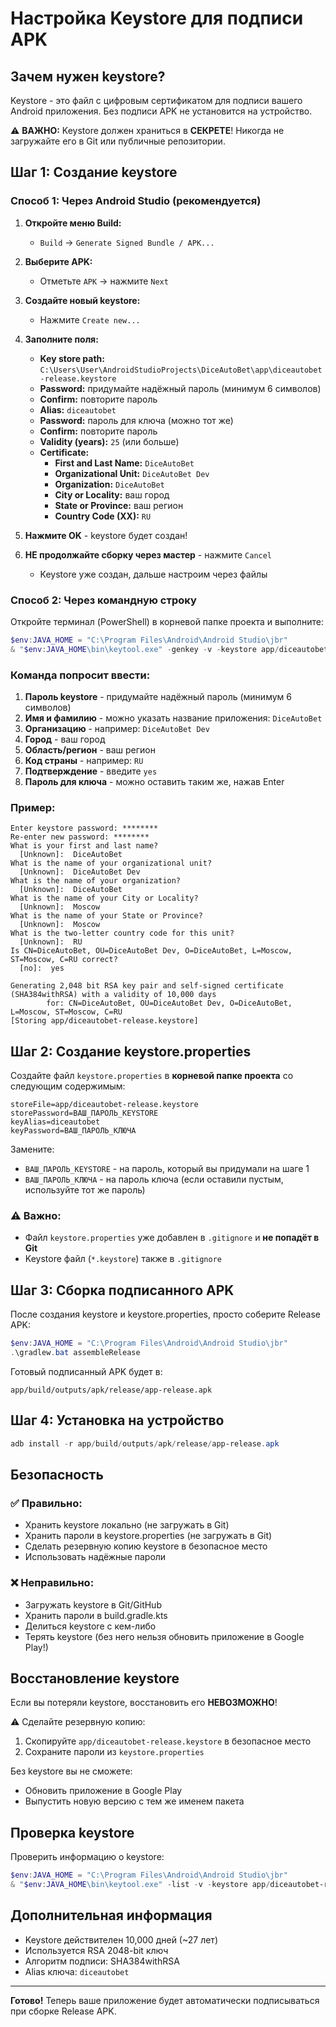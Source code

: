 # Настройка Keystore для подписи APK

## Зачем нужен keystore?

Keystore - это файл с цифровым сертификатом для подписи вашего Android приложения. Без подписи APK не установится на устройство.

⚠️ **ВАЖНО:** Keystore должен храниться в **СЕКРЕТЕ**! Никогда не загружайте его в Git или публичные репозитории.

## Шаг 1: Создание keystore

### Способ 1: Через Android Studio (рекомендуется)

1. **Откройте меню Build:**
   - `Build` → `Generate Signed Bundle / APK...`

2. **Выберите APK:**
   - Отметьте `APK` → нажмите `Next`

3. **Создайте новый keystore:**
   - Нажмите `Create new...`

4. **Заполните поля:**
   - **Key store path:** `C:\Users\User\AndroidStudioProjects\DiceAutoBet\app\diceautobet-release.keystore`
   - **Password:** придумайте надёжный пароль (минимум 6 символов)
   - **Confirm:** повторите пароль
   - **Alias:** `diceautobet`
   - **Password:** пароль для ключа (можно тот же)
   - **Confirm:** повторите пароль
   - **Validity (years):** `25` (или больше)
   - **Certificate:**
     - **First and Last Name:** `DiceAutoBet`
     - **Organizational Unit:** `DiceAutoBet Dev`
     - **Organization:** `DiceAutoBet`
     - **City or Locality:** ваш город
     - **State or Province:** ваш регион
     - **Country Code (XX):** `RU`

5. **Нажмите OK** - keystore будет создан!

6. **НЕ продолжайте сборку через мастер** - нажмите `Cancel`
   - Keystore уже создан, дальше настроим через файлы

### Способ 2: Через командную строку

Откройте терминал (PowerShell) в корневой папке проекта и выполните:

```powershell
$env:JAVA_HOME = "C:\Program Files\Android\Android Studio\jbr"
& "$env:JAVA_HOME\bin\keytool.exe" -genkey -v -keystore app/diceautobet-release.keystore -alias diceautobet -keyalg RSA -keysize 2048 -validity 10000
```

### Команда попросит ввести:

1. **Пароль keystore** - придумайте надёжный пароль (минимум 6 символов)
2. **Имя и фамилию** - можно указать название приложения: `DiceAutoBet`
3. **Организацию** - например: `DiceAutoBet Dev`
4. **Город** - ваш город
5. **Область/регион** - ваш регион
6. **Код страны** - например: `RU`
7. **Подтверждение** - введите `yes`
8. **Пароль для ключа** - можно оставить таким же, нажав Enter

### Пример:

```
Enter keystore password: ********
Re-enter new password: ********
What is your first and last name?
  [Unknown]:  DiceAutoBet
What is the name of your organizational unit?
  [Unknown]:  DiceAutoBet Dev
What is the name of your organization?
  [Unknown]:  DiceAutoBet
What is the name of your City or Locality?
  [Unknown]:  Moscow
What is the name of your State or Province?
  [Unknown]:  Moscow
What is the two-letter country code for this unit?
  [Unknown]:  RU
Is CN=DiceAutoBet, OU=DiceAutoBet Dev, O=DiceAutoBet, L=Moscow, ST=Moscow, C=RU correct?
  [no]:  yes

Generating 2,048 bit RSA key pair and self-signed certificate (SHA384withRSA) with a validity of 10,000 days
        for: CN=DiceAutoBet, OU=DiceAutoBet Dev, O=DiceAutoBet, L=Moscow, ST=Moscow, C=RU
[Storing app/diceautobet-release.keystore]
```

## Шаг 2: Создание keystore.properties

Создайте файл `keystore.properties` в **корневой папке проекта** со следующим содержимым:

```properties
storeFile=app/diceautobet-release.keystore
storePassword=ВАШ_ПАРОЛЬ_KEYSTORE
keyAlias=diceautobet
keyPassword=ВАШ_ПАРОЛЬ_КЛЮЧА
```

Замените:
- `ВАШ_ПАРОЛЬ_KEYSTORE` - на пароль, который вы придумали на шаге 1
- `ВАШ_ПАРОЛЬ_КЛЮЧА` - на пароль ключа (если оставили пустым, используйте тот же пароль)

### ⚠️ Важно:
- Файл `keystore.properties` уже добавлен в `.gitignore` и **не попадёт в Git**
- Keystore файл (`*.keystore`) также в `.gitignore`

## Шаг 3: Сборка подписанного APK

После создания keystore и keystore.properties, просто соберите Release APK:

```powershell
$env:JAVA_HOME = "C:\Program Files\Android\Android Studio\jbr"
.\gradlew.bat assembleRelease
```

Готовый подписанный APK будет в:
```
app/build/outputs/apk/release/app-release.apk
```

## Шаг 4: Установка на устройство

```powershell
adb install -r app/build/outputs/apk/release/app-release.apk
```

## Безопасность

### ✅ Правильно:
- Хранить keystore локально (не загружать в Git)
- Хранить пароли в keystore.properties (не загружать в Git)
- Сделать резервную копию keystore в безопасное место
- Использовать надёжные пароли

### ❌ Неправильно:
- Загружать keystore в Git/GitHub
- Хранить пароли в build.gradle.kts
- Делиться keystore с кем-либо
- Терять keystore (без него нельзя обновить приложение в Google Play!)

## Восстановление keystore

Если вы потеряли keystore, восстановить его **НЕВОЗМОЖНО**! 

⚠️ Сделайте резервную копию:
1. Скопируйте `app/diceautobet-release.keystore` в безопасное место
2. Сохраните пароли из `keystore.properties`

Без keystore вы не сможете:
- Обновить приложение в Google Play
- Выпустить новую версию с тем же именем пакета

## Проверка keystore

Проверить информацию о keystore:

```powershell
$env:JAVA_HOME = "C:\Program Files\Android\Android Studio\jbr"
& "$env:JAVA_HOME\bin\keytool.exe" -list -v -keystore app/diceautobet-release.keystore -alias diceautobet
```

## Дополнительная информация

- Keystore действителен 10,000 дней (~27 лет)
- Используется RSA 2048-bit ключ
- Алгоритм подписи: SHA384withRSA
- Alias ключа: `diceautobet`

---

**Готово!** Теперь ваше приложение будет автоматически подписываться при сборке Release APK.

